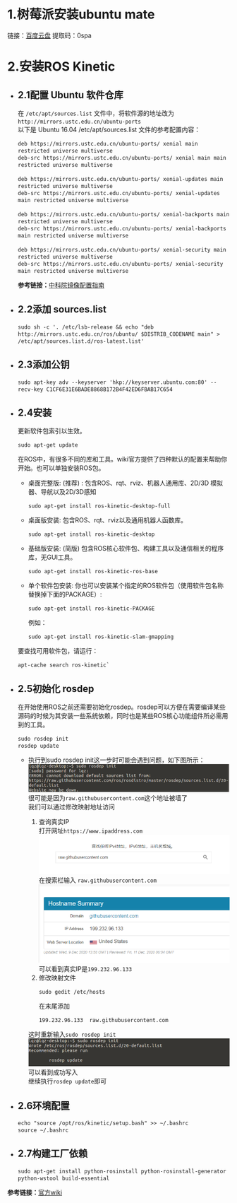 # 1.树莓派安装ubuntu mate
链接：[百度云盘](https://pan.baidu.com/s/1GQnNj2NCIrN6dyIxb9SjWg)   提取码：0spa 

# 2.安装ROS Kinetic

- ## 2.1配置 Ubuntu 软件仓库
    在 `/etc/apt/sources.list` 文件中，将软件源的地址改为 `http://mirrors.ustc.edu.cn/ubuntu-ports`  
    以下是 Ubuntu 16.04 /etc/apt/sources.list 文件的参考配置内容：
    ```
    deb https://mirrors.ustc.edu.cn/ubuntu-ports/ xenial main restricted universe multiverse
    deb-src https://mirrors.ustc.edu.cn/ubuntu-ports/ xenial main main restricted universe multiverse

    deb https://mirrors.ustc.edu.cn/ubuntu-ports/ xenial-updates main restricted universe multiverse
    deb-src https://mirrors.ustc.edu.cn/ubuntu-ports/ xenial-updates main restricted universe multiverse

    deb https://mirrors.ustc.edu.cn/ubuntu-ports/ xenial-backports main restricted universe multiverse
    deb-src https://mirrors.ustc.edu.cn/ubuntu-ports/ xenial-backports main restricted universe multiverse

    deb https://mirrors.ustc.edu.cn/ubuntu-ports/ xenial-security main restricted universe multiverse
    deb-src https://mirrors.ustc.edu.cn/ubuntu-ports/ xenial-security main restricted universe multiverse
    ```

    __参考链接：__[中科院镜像配置指南](http://mirrors.ustc.edu.cn/help/ubuntu-ports.html)

- ## 2.2添加 sources.list
    ```
    sudo sh -c '. /etc/lsb-release && echo "deb http://mirrors.ustc.edu.cn/ros/ubuntu/ $DISTRIB_CODENAME main" > /etc/apt/sources.list.d/ros-latest.list'
    ```

- ## 2.3添加公钥
    ```
    sudo apt-key adv --keyserver 'hkp://keyserver.ubuntu.com:80' --recv-key C1CF6E31E6BADE8868B172B4F42ED6FBAB17C654
    ```

- ## 2.4安装
    更新软件包索引以生效。  
    ```
    sudo apt-get update
    ``` 
    在ROS中，有很多不同的库和工具。wiki官方提供了四种默认的配置来帮助你开始。也可以单独安装ROS包。  

    + 桌面完整版: (推荐) : 包含ROS、rqt、rviz、机器人通用库、2D/3D 模拟器、导航以及2D/3D感知
        ```
        sudo apt-get install ros-kinetic-desktop-full
        ```

    + 桌面版安装: 包含ROS、rqt、rviz以及通用机器人函数库。  
        ```
        sudo apt-get install ros-kinetic-desktop
        ```

    + 基础版安装: (简版) 包含ROS核心软件包、构建工具以及通信相关的程序库，无GUI工具。  
        ```
        sudo apt-get install ros-kinetic-ros-base
        ```

    + 单个软件包安装: 你也可以安装某个指定的ROS软件包（使用软件包名称替换掉下面的PACKAGE）:  
        ```
        sudo apt-get install ros-kinetic-PACKAGE
        ```
        例如：
        ```
        sudo apt-get install ros-kinetic-slam-gmapping
        ```

    要查找可用软件包，请运行：  
    ```
    apt-cache search ros-kinetic`
    ```

- ## 2.5初始化 rosdep
    在开始使用ROS之前还需要初始化rosdep。rosdep可以方便在需要编译某些源码的时候为其安装一些系统依赖，同时也是某些ROS核心功能组件所必需用到的工具。
    ```
    sudo rosdep init
    rosdep update
    ```
    + 执行到sudo rosdep init这一步时可能会遇到问题，如下图所示：
        ![image](https://github.com/dai-ding/ubuntu16.04-ROS/blob/main/images/init_error.png)
        很可能是因为`raw.githubusercontent.com`这个地址被墙了  
        我们可以通过修改映射地址访问  
        1. 查询真实IP  
            打开网址`https://www.ipaddress.com`  
             ![image](https://github.com/dai-ding/ubuntu16.04-ROS/blob/main/images/cha.png)  
            在搜索栏输入 `raw.githubusercontent.com`  
            ![image](https://github.com/dai-ding/ubuntu16.04-ROS/blob/main/images/ip.png)  
            可以看到真实IP是`199.232.96.133`  
        2. 修改映射文件  
            ```
            sudo gedit /etc/hosts
            ```
            在末尾添加
            ```
            199.232.96.133  raw.githubusercontent.com
            ```
        
        这时重新输入`sudo rosdep init`  
        ![image](https://github.com/dai-ding/ubuntu16.04-ROS/blob/main/images/init.png)  
        可以看到成功写入  
        继续执行`rosdep update`即可  

- ## 2.6环境配置
    ```
    echo "source /opt/ros/kinetic/setup.bash" >> ~/.bashrc
    source ~/.bashrc
    ```

- ## 2.7构建工厂依赖
    ```
    sudo apt-get install python-rosinstall python-rosinstall-generator python-wstool build-essential
    ```

__参考链接：__[官方wiki](http://wiki.ros.org/cn/kinetic/Installation/Ubuntu)
